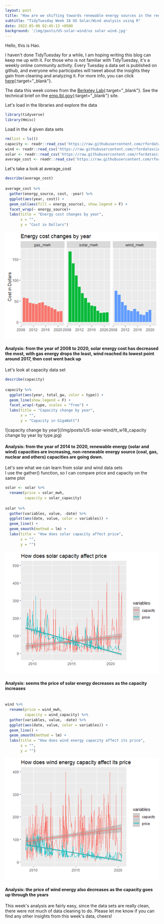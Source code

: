 ```yaml
---
layout: post
title: "How are we shifting towards renewable energy sources in the recently years"
subtitle: "TidyTuesday Week 18 US Solar/Wind analysis using R"
date: 2022-05-06 02:45:13 +0500
background: '/img/posts/US-solar-wind/us solar wind.jpg'
---
```

Hello, this is Hao.

I haven't done TidyTuesday for a while, I am hoping writing this blog can keep me up with it. For those who is not familiar with TidyTuesday, it's a weekly online community activity. Every Tuesday a data set is published on github, and everyone who participates will tweet about the insights they gain from cleaning and analyzing it. For more info, you can click [here](https://www.tidytuesday.com/){:target="_blank"}.

The data this week comes from the [Berkeley Lab](https://emp.lbl.gov/utility-scale-solar){:target="_blank"}. See the technical brief on the [emp.lbl.gov](https://emp.lbl.gov/utility-scale-solar){:target="_blank"} site.

Let's load in the libraries and explore the data

```r
library(tidyverse)
library(Hmisc)
```

Load in the 4 given data sets

```r
rm(list = ls())
capacity <- readr::read_csv('https://raw.githubusercontent.com/rfordatascience/tidytuesday/master/data/2022/2022-05-03/capacity.csv')
wind <- readr::read_csv('https://raw.githubusercontent.com/rfordatascience/tidytuesday/master/data/2022/2022-05-03/wind.csv')
solar <- readr::read_csv('https://raw.githubusercontent.com/rfordatascience/tidytuesday/master/data/2022/2022-05-03/solar.csv')
average_cost <- readr::read_csv('https://raw.githubusercontent.com/rfordatascience/tidytuesday/master/data/2022/2022-05-03/average_cost.csv')

```

Let's take a look at average_cost

```r
describe(average_cost)

average_cost %>% 
  gather(energy_source, cost, -year) %>% 
  ggplot(aes(year, cost)) +
  geom_col(aes(fill = energy_source), show.legend = F) +
  facet_wrap(~ energy_source)+
  labs(title = "Energy cost changes by year",
       x = "",
       y = "Cost in Dollars")
```
![energy cost](/img/posts/US-solar-wind/tt_w18_energy_cost_by_year.jpg)


#### Analysis: from the year of 2008 to 2020, solar energy cost has decreased the most, with gas energy drops the least, wind reached its lowest point around 2017, then cost went back up

Let's look at capacity data set

```r
describe(capacity)

capacity %>% 
  ggplot(aes(year, total_gw, color = type)) +
  geom_line(show.legend = F) +
  facet_wrap(~type, scales = "free") +
  labs(title = "Capacity change by year",
       x = "",
       y = "Capacity in GigaWatt")
```
![capacity change by year](/img/posts/US-solar-wind/tt_w18_capacity change by year by type.jpg)

#### Analysis: from the year of 2014 to 2020, renewable energy (solar and wind) capacities are increasing, non-renewable energy source (coal, gas, nuclear and others) capacities are going down.

Let's see what we can learn from solar and wind data sets  
I use the gather() function, so I can compare price and capacity on the same plot

```r
solar <- solar %>% 
  rename(price = solar_mwh,
         capacity = solar_capacity)

solar %>% 
  gather(variables, value, -date) %>% 
  ggplot(aes(date, value, color = variables)) +
  geom_line() +
  geom_smooth(method = lm) +
  labs(title = "How does solar capacity affect price",
       x = "",
       y = "")
```
![solar capacity vs price](/img/posts/US-solar-wind/tt_w18_solar_capacity_vs_price.jpg)

#### Analysis: seems the price of solar energy decreases as the capacity increases
  

```r

wind %>% 
  rename(price = wind_mwh,
         capacity = wind_capacity) %>% 
  gather(variables, value, -date) %>% 
  ggplot(aes(date, value, color = variables)) +
  geom_line() +
  geom_smooth(method = lm) +
  labs(title = "How does wind energy capacity affect its price",
       x = "",
       y = "")
```
![wind capacity vs price](/img/posts/US-solar-wind/tt_w18_wind.jpg)
#### Analysis: the price of wind energy also decreases as the capacity goes up through the years

This week's analysis are fairly easy, since the data sets are really clean, there were not much of data cleaning to do. Please let me know if you can find any other insights from this week's data, cheers!